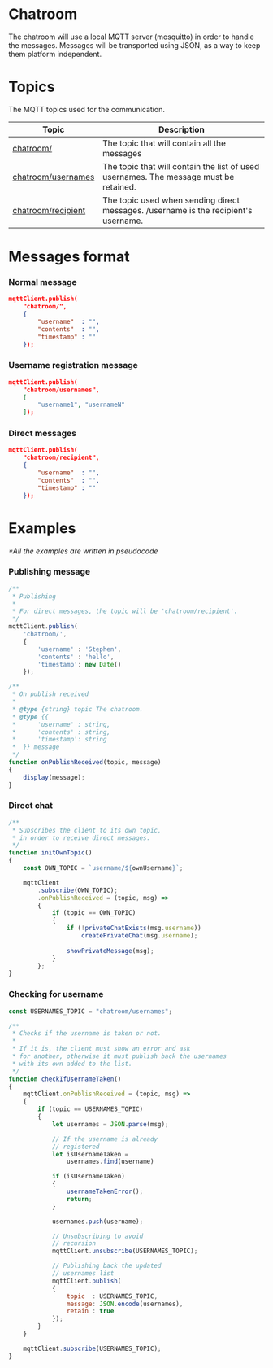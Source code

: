 # Chatroom

The chatroom will use a local MQTT server (mosquitto) in order to handle the messages.
Messages will be transported using JSON, as a way to keep them platform independent.

# Topics

The MQTT topics used for the communication.

| Topic | Description |
| ----- | ----------- |
| [chatroom/](###Normal-message) | The topic that will contain all the messages |
| [chatroom/usernames](###Username-registration-message) | The topic that will contain the list of used usernames. The message must be retained. |
| [chatroom/recipient](###Direct-messages) | The topic used when sending direct messages. /username is the recipient's username. |


# Messages format

### Normal message 
```json
mqttClient.publish(
    "chatroom/",
    {
        "username"  : "",
        "contents"  : "",
        "timestamp" : ""
    });
```

### Username registration message 
```json
mqttClient.publish(
    "chatroom/usernames",
    [
        "username1", "usernameN"
    ]);
```

### Direct messages
```json
mqttClient.publish(
    "chatroom/recipient",
    {
        "username"  : "", 
        "contents"  : "",
        "timestamp" : ""
    });
```


# Examples

_*All the examples are written in pseudocode_

### Publishing message

```js
/**
 * Publishing
 * 
 * For direct messages, the topic will be 'chatroom/recipient'.
 */ 
mqttClient.publish(
    'chatroom/',
    {
        'username' : 'Stephen',
        'contents' : 'hello',
        'timestamp': new Date()
    });

/**
 * On publish received
 *
 * @type {string} topic The chatroom.
 * @type {{
 *      'username' : string,
 *      'contents' : string,
 *      'timestamp': string
 *  }} message
 */
function onPublishReceived(topic, message)
{
    display(message);
}
``` 

### Direct chat
```js
/**
 * Subscribes the client to its own topic,
 * in order to receive direct messages.
 */
function initOwnTopic()
{
    const OWN_TOPIC = `username/${ownUsername}`;

    mqttClient
        .subscribe(OWN_TOPIC);
        .onPublishReceived = (topic, msg) =>
        {
            if (topic == OWN_TOPIC)
            {
                if (!privateChatExists(msg.username))
                    createPrivateChat(msg.username);
                    
                showPrivateMessage(msg);
            }
        };
}
```

### Checking for username

```js
const USERNAMES_TOPIC = "chatroom/usernames";

/**
 * Checks if the username is taken or not.
 * 
 * If it is, the client must show an error and ask
 * for another, otherwise it must publish back the usernames
 * with its own added to the list.
 */
function checkIfUsernameTaken()
{
    mqttClient.onPublishReceived = (topic, msg) =>
    {
        if (topic == USERNAMES_TOPIC)
        {
            let usernames = JSON.parse(msg);

            // If the username is already
            // registered
            let isUsernameTaken = 
                usernames.find(username)

            if (isUsernameTaken)
            {
                usernameTakenError();
                return;
            }

            usernames.push(username);

            // Unsubscribing to avoid
            // recursion
            mqttClient.unsubscribe(USERNAMES_TOPIC);

            // Publishing back the updated
            // usernames list
            mqttClient.publish(
            {
                topic  : USERNAMES_TOPIC,
                message: JSON.encode(usernames),
                retain : true
            });
        }
    }

    mqttClient.subscribe(USERNAMES_TOPIC);
}
```